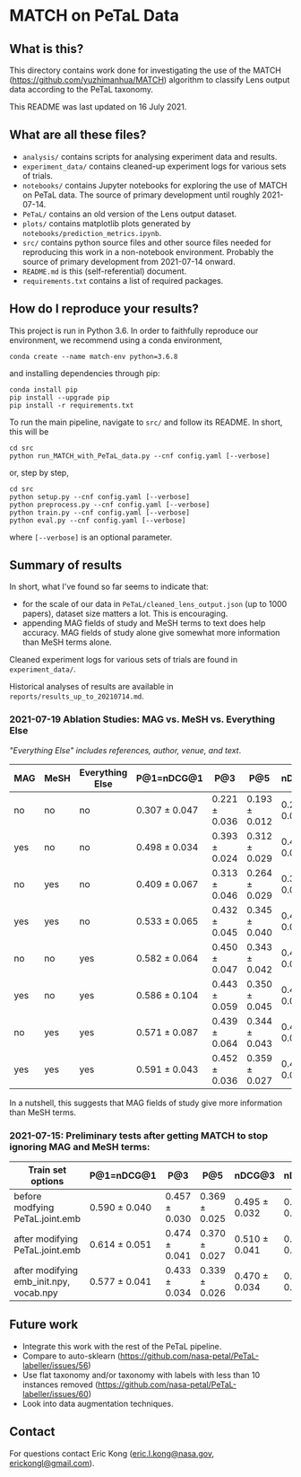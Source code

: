 # MATCH on PeTaL Data

## What is this?

This directory contains work done for investigating the use of the MATCH (https://github.com/yuzhimanhua/MATCH) algorithm to classify Lens output data according to the PeTaL taxonomy.

This README was last updated on 16 July 2021.

## What are all these files?

- `analysis/` contains scripts for analysing experiment data and results.
- `experiment_data/` contains cleaned-up experiment logs for various sets of trials.
- `notebooks/` contains Jupyter notebooks for exploring the use of MATCH on PeTaL data. The source of primary development until roughly 2021-07-14.
- `PeTaL/` contains an old version of the Lens output dataset.
- `plots/` contains matplotlib plots generated by `notebooks/prediction_metrics.ipynb`.
- `src/` contains python source files and other source files needed for reproducing this work in a non-notebook environment. Probably the source of primary development from 2021-07-14 onward.
- `README.md` is this (self-referential) document.
- `requirements.txt` contains a list of required packages.

## How do I reproduce your results?

This project is run in Python 3.6. In order to faithfully reproduce our environment, we recommend using a conda environment,

```
conda create --name match-env python=3.6.8
```

and installing dependencies through pip:

```
conda install pip
pip install --upgrade pip
pip install -r requirements.txt
```

To run the main pipeline, navigate to `src/` and follow its README. In short, this will be

```
cd src
python run_MATCH_with_PeTaL_data.py --cnf config.yaml [--verbose]
```

or, step by step,

```
cd src
python setup.py --cnf config.yaml [--verbose]
python preprocess.py --cnf config.yaml [--verbose]
python train.py --cnf config.yaml [--verbose]
python eval.py --cnf config.yaml [--verbose]
```

where `[--verbose]` is an optional parameter.

## Summary of results

In short, what I've found so far seems to indicate that:
- for the scale of our data in `PeTaL/cleaned_lens_output.json` (up to 1000 papers), dataset size matters a lot. This is encouraging.
- appending MAG fields of study and MeSH terms to text does help accuracy. MAG fields of study alone give somewhat more information than MeSH terms alone.

Cleaned experiment logs for various sets of trials are found in `experiment_data/`.

Historical analyses of results are available in `reports/results_up_to_20210714.md`.

### 2021-07-19 Ablation Studies: MAG vs. MeSH vs. Everything Else

*"Everything Else" includes references, author, venue, and text*.

| MAG | MeSH | Everything Else | P@1=nDCG@1 | P@3 | P@5 | nDCG@3 | nDCG@5 |
| --- | --- | --- | --- | --- | --- | --- | --- |
| no | no | no | 0.307 ± 0.047 | 0.221 ± 0.036 | 0.193 ± 0.012 | 0.239 ± 0.038 | 0.250 ± 0.026 |
| yes | no | no | 0.498 ± 0.034 | 0.393 ± 0.024 | 0.312 ± 0.029 | 0.420 ± 0.026 | 0.415 ± 0.028 |
| no | yes | no | 0.409 ± 0.067 | 0.313 ± 0.046 | 0.264 ± 0.029 | 0.338 ± 0.050 | 0.348 ± 0.043 |
| yes | yes | no | 0.533 ± 0.065 | 0.432 ± 0.045 | 0.345 ± 0.040 | 0.461 ± 0.044 | 0.455 ± 0.046 |
| no | no | yes | 0.582 ± 0.064 | 0.450 ± 0.047 | 0.343 ± 0.042 | 0.486 ± 0.048 | 0.471 ± 0.055 |
| yes | no | yes | 0.586 ± 0.104 | 0.443 ± 0.059 | 0.350 ± 0.045 | 0.482 ± 0.069 | 0.475 ± 0.063 |
| no | yes | yes | 0.571 ± 0.087 | 0.439 ± 0.064 | 0.344 ± 0.043 | 0.477 ± 0.069 | 0.468 ± 0.063 |
| yes | yes | yes | 0.591 ± 0.043 | 0.452 ± 0.036 | 0.359 ± 0.027 | 0.492 ± 0.036 | 0.487 ± 0.033 |

In a nutshell, this suggests that MAG fields of study give more information than MeSH terms.

### 2021-07-15: Preliminary tests after getting MATCH to stop ignoring MAG and MeSH terms:

| Train set options | P@1=nDCG@1 | P@3 | P@5 | nDCG@3 | nDCG@5 |
| --- | --- | --- | --- | --- | --- |
| before modfying PeTaL.joint.emb | 0.590 ± 0.040 | 0.457 ± 0.030 | 0.369 ± 0.025 | 0.495 ± 0.032 | 0.493 ± 0.035 |
| after modifying PeTaL.joint.emb | 0.614 ± 0.051 | 0.474 ± 0.041 | 0.370 ± 0.027 | 0.510 ± 0.041 | 0.519 ± 0.038 |
| after modifying emb_init.npy, vocab.npy | 0.577 ± 0.041 | 0.433 ± 0.034 | 0.339 ± 0.026 | 0.470 ± 0.034 | 0.476 ± 0.034 |

## Future work

- Integrate this work with the rest of the PeTaL pipeline.
- Compare to auto-sklearn (https://github.com/nasa-petal/PeTaL-labeller/issues/56)
- Use flat taxonomy and/or taxonomy with labels with less than 10 instances removed (https://github.com/nasa-petal/PeTaL-labeller/issues/60)
- Look into data augmentation techniques.

## Contact

For questions contact Eric Kong (eric.l.kong@nasa.gov, erickongl@gmail.com).